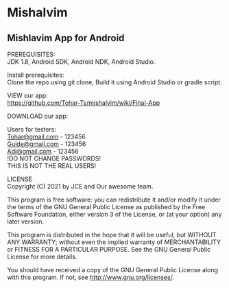 # Mishalvim
## Mishlavim App for Android

PREREQUISITES:
</br>
JDK 1.8,
Android SDK,
Android NDK,
Android Studio.

Install prerequisites:
</br>
Clone the repo using git clone,
Build it using Android Studio or gradle script.

VIEW our app:
</br>
https://github.com/Tohar-Ts/mishalvim/wiki/Final-App

DOWNLOAD our app:
</br>

Users for testers:
</br>
Tohar@gmail.com - 123456
</br>
Guide@gmail.com - 123456
</br>
Adi@gmail.com - 123456
</br>
!DO NOT CHANGE PASSWORDS!
</br>
THIS IS NOT THE REAL USERS!
</br>

LICENSE
</br>
Copyright (C) 2021 by JCE and Our awesome team.

This program is free software: you can redistribute it and/or modify it under the terms of the GNU General Public License as published by the Free Software Foundation, either version 3 of the License, or (at your option) any later version.

This program is distributed in the hope that it will be useful, but WITHOUT ANY WARRANTY; without even the implied warranty of MERCHANTABILITY or FITNESS FOR A PARTICULAR PURPOSE. See the GNU General Public License for more details.

You should have received a copy of the GNU General Public License along with this program. If not, see http://www.gnu.org/licenses/.
